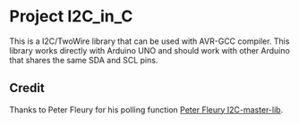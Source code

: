 # Project I2C_in_C

This is a I2C/TwoWire library that can be used with AVR-GCC compiler. This library works directly with Arduino UNO and should work with other Arduino that shares the same SDA and SCL pins.

## Credit

Thanks to Peter Fleury for his polling function [Peter Fleury I2C-master-lib](http://homepage.hispeed.ch/peterfleury/i2cmaster.zip).
